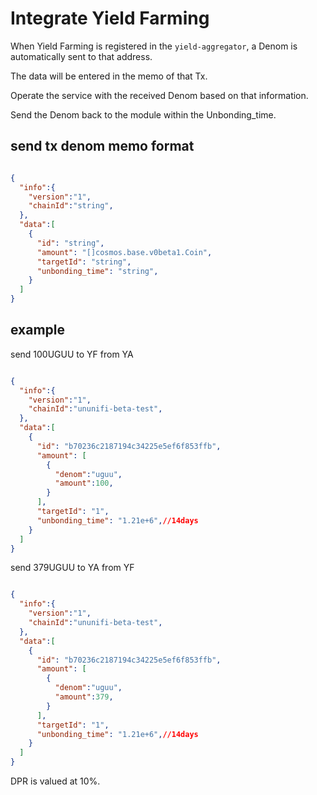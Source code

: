 # Integrate Yield Farming

When Yield Farming is registered in the `yield-aggregator`, a Denom is automatically sent to that address.

The data will be entered in the memo of that Tx.

Operate the service with the received Denom based on that information.

Send the Denom back to the module within the Unbonding_time.

## send tx denom memo format

```json

{
  "info":{
    "version":"1",
    "chainId":"string",
  },
  "data":[
    {
      "id": "string",
      "amount": "[]cosmos.base.v0beta1.Coin",
      "targetId": "string",
      "unbonding_time": "string",
    }
  ]
}
```

## example

send 100UGUU to YF from YA

```json

{
  "info":{
    "version":"1",
    "chainId":"ununifi-beta-test",
  },
  "data":[
    {
      "id": "b70236c2187194c34225e5ef6f853ffb",
      "amount": [
        {
          "denom":"uguu",
          "amount":100,
        }
      ],
      "targetId": "1",
      "unbonding_time": "1.21e+6",//14days
    }
  ]
}
```

send 379UGUU to YA from YF

```json

{
  "info":{
    "version":"1",
    "chainId":"ununifi-beta-test",
  },
  "data":[
    {
      "id": "b70236c2187194c34225e5ef6f853ffb",
      "amount": [
        {
          "denom":"uguu",
          "amount":379,
        }
      ],
      "targetId": "1",
      "unbonding_time": "1.21e+6",//14days
    }
  ]
}
```

DPR is valued at 10%.
